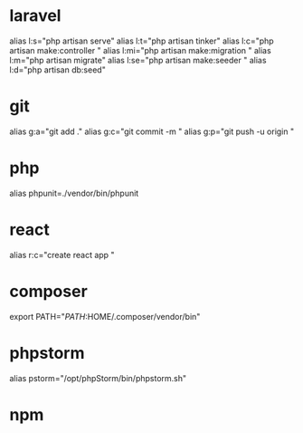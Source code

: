 # laravel
alias l:s="php artisan serve"
alias l:t="php artisan tinker"
alias l:c="php artisan make:controller "
alias l:mi="php artisan make:migration "
alias l:m="php artisan migrate"
alias l:se="php artisan make:seeder "
alias l:d="php artisan db:seed"

# git
alias g:a="git add ."
alias g:c="git commit -m "
alias g:p="git push -u origin "

# php
alias phpunit=./vendor/bin/phpunit

# react
alias r:c="create react app "

# composer
export PATH="$PATH:$HOME/.composer/vendor/bin"

# phpstorm
alias pstorm="/opt/phpStorm/bin/phpstorm.sh"

# npm


